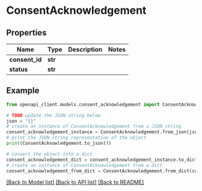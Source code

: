 # ConsentAcknowledgement


## Properties

Name | Type | Description | Notes
------------ | ------------- | ------------- | -------------
**consent_id** | **str** |  | 
**status** | **str** |  | 

## Example

```python
from openapi_client.models.consent_acknowledgement import ConsentAcknowledgement

# TODO update the JSON string below
json = "{}"
# create an instance of ConsentAcknowledgement from a JSON string
consent_acknowledgement_instance = ConsentAcknowledgement.from_json(json)
# print the JSON string representation of the object
print(ConsentAcknowledgement.to_json())

# convert the object into a dict
consent_acknowledgement_dict = consent_acknowledgement_instance.to_dict()
# create an instance of ConsentAcknowledgement from a dict
consent_acknowledgement_from_dict = ConsentAcknowledgement.from_dict(consent_acknowledgement_dict)
```
[[Back to Model list]](../README.md#documentation-for-models) [[Back to API list]](../README.md#documentation-for-api-endpoints) [[Back to README]](../README.md)


